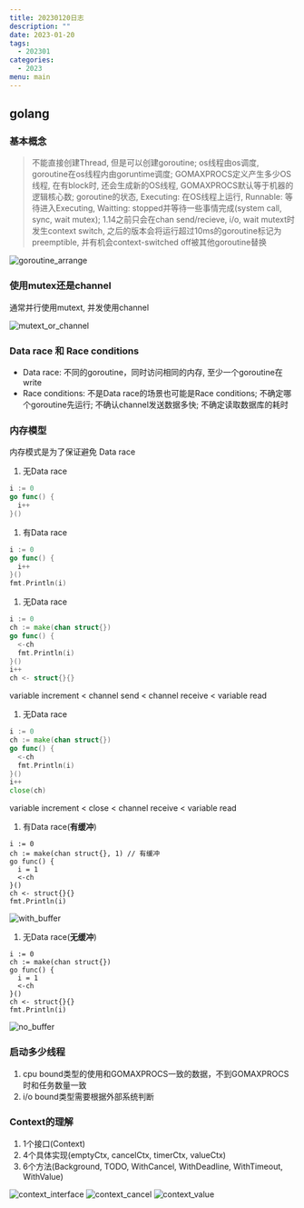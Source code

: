 ```yaml
---
title: 20230120日志
description: ""
date: 2023-01-20
tags:
  - 202301
categories:
  - 2023
menu: main
---
```


## golang

### 基本概念

> 不能直接创建Thread, 但是可以创建goroutine;
> os线程由os调度, goroutine在os线程内由goruntime调度;
> GOMAXPROCS定义产生多少OS线程, 在有block时, 还会生成新的OS线程, GOMAXPROCS默认等于机器的逻辑核心数;
> goroutine的状态, Executing: 在OS线程上运行, Runnable: 等待进入Executing, Waitting: stopped并等待一些事情完成(system call, sync, wait mutex);
> 1.14之前只会在chan send/recieve, i/o, wait mutext时发生context switch, 之后的版本会将运行超过10ms的goroutine标记为preemptible,
> 并有机会context-switched off被其他goroutine替换

![goroutine_arrange](/imgs/goroutine_arrange.png)

<!--more-->

### 使用mutex还是channel

通常并行使用mutext, 并发使用channel

![mutext_or_channel](/imgs/mutext_or_channel.png)

### Data race 和 Race conditions

- Data race: 不同的goroutine，同时访问相同的内存, 至少一个goroutine在write
- Race conditions: 不是Data race的场景也可能是Race conditions; 不确定哪个goroutine先运行; 不确认channel发送数据多快; 不确定读取数据库的耗时

### 内存模型

内存模式是为了保证避免 Data race

1. 无Data race

  ```go
  i := 0
  go func() {
    i++
  }()
  ```

1. 有Data race

  ```go
  i := 0
  go func() {
    i++
  }()
  fmt.Println(i)
  ```

1. 无Data race
  
  ```go
  i := 0
  ch := make(chan struct{})
  go func() {
    <-ch
    fmt.Println(i)
  }()
  i++
  ch <- struct{}{}
  ```
  
  variable increment < channel send < channel receive < variable read

1. 无Data race

  ```go
  i := 0
  ch := make(chan struct{})
  go func() {
    <-ch
    fmt.Println(i)
  }()
  i++
  close(ch)
  ```

  variable increment < close < channel receive < variable read  

1. 有Data race(**有缓冲**)

  ```golang
  i := 0
  ch := make(chan struct{}, 1) // 有缓冲
  go func() {
    i = 1
    <-ch
  }()
  ch <- struct{}{}
  fmt.Println(i)
  ```

  ![with_buffer](/imgs/with_buffer.png)

1. 无Data race(**无缓冲**)

  ```golang
  i := 0
  ch := make(chan struct{})
  go func() {
    i = 1
    <-ch
  }()
  ch <- struct{}{}
  fmt.Println(i)
  ```

  ![no_buffer](/imgs/no_buffer.png)

### 启动多少线程

1. cpu bound类型的使用和GOMAXPROCS一致的数据，不到GOMAXPROCS时和任务数量一致
2. i/o bound类型需要根据外部系统判断

### Context的理解

1. 1个接口(Context)
2. 4个具体实现(emptyCtx, cancelCtx, timerCtx, valueCtx)
3. 6个方法(Background, TODO, WithCancel, WithDeadline, WithTimeout, WithValue)

![context_interface](/imgs/context_interface.png)
![context_cancel](/imgs/context_cancel.png)
![context_value](/imgs/context_value.png)
